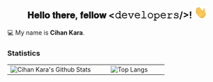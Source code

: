 <div align="center">
<h2> 𝐇𝐞𝐥𝐥𝐨 𝐭𝐡𝐞𝐫𝐞, 𝐟𝐞𝐥𝐥𝐨𝐰 <𝚍𝚎𝚟𝚎𝚕𝚘𝚙𝚎𝚛𝚜/>! <img src="https://github.com/ABSphreak/ABSphreak/blob/master/gifs/Hi.gif" width="30"></h2>
</div>

<div align="left">

💻  My name is **Cihan Kara**.  

<div align="left">

### Statistics 

<table width="100%">
   <tr>
    <td width="55%" align="center">
      <img 
           src="https://github-readme-stats.vercel.app/api?username=Cihan-KARA-hub&show_icons=true&theme=tokyonight&cache_seconds=86400" 
           alt="Cihan Kara's Github Stats" width="100%"/>
    </td>
    <td width="45%" align="center">
      <img 
           src="https://github-readme-stats.vercel.app/api/top-langs/?username=Cihan-KARA-hub&layout=compact&theme=tokyonight&cache_seconds=86400" 
           alt="Top Langs" width="100%"/>
    </td>
  </tr>
</table>

